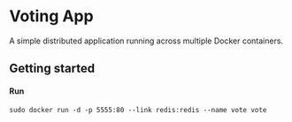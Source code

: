 Voting App
=========

A simple distributed application running across multiple Docker containers.

Getting started
---------------
#### Run
```
sudo docker run -d -p 5555:80 --link redis:redis --name vote vote
```